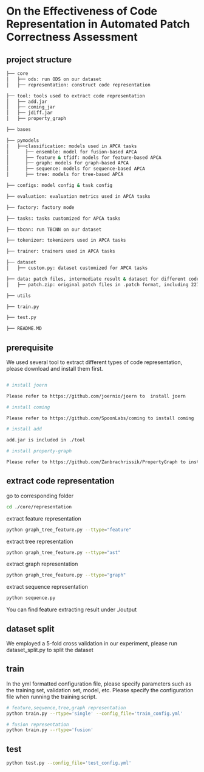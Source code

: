 # On the Effectiveness of Code Representation in Automated Patch Correctness Assessment

## project structure

```bash
├── core
│   ├── ods: run ODS on our dataset
│   ├── representation: construct code representation

├── tool: tools used to extract code representation
│   ├── add.jar
│   ├── coming_jar
│   ├── jdiff.jar
│   ├── property_graph

├── bases

├── pymodels
│   ├──classification: models used in APCA tasks
│      ├── ensemble: model for fusion-based APCA
│      ├── feature & tfidf: models for feature-based APCA
│      ├── graph: models for graph-based APCA
│      ├── sequence: models for sequence-based APCA
│      ├── tree: models for tree-based APCA

├── configs: model config & task config

├── evaluation: evaluation metrics used in APCA tasks

├── factory: factory mode

├── tasks: tasks customized for APCA tasks

├── tbcnn: run TBCNN on our dataset

├── tokenizer: tokenizers used in APCA tasks

├── trainer: trainers used in APCA tasks

├── dataset
│   ├── custom.py: dataset customized for APCA tasks

├── data: patch files, intermediate result & dataset for different code representation
│   ├── patch.zip: original patch files in .patch format, including 2277 deduplicated patches,3 exclude due to representation extraction failure, 2274 usable

├── utils

├── train.py

├── test.py

├── README.MD
```

## prerequisite

We used several tool to extract different types of code representation, please download and install them first.

```bash

# install joern

Please refer to https://github.com/joernio/joern to  install joern

# install coming

Please refer to https://github.com/SpoonLabs/coming to install coming

# install add

add.jar is included in ./tool

# install property-graph

Please refer to https://github.com/Zanbrachrissik/PropertyGraph to install property-graph
```


## extract code representation

go to corresponding folder

```bash
cd ./core/representation
```

extract feature representation

```bash
python graph_tree_feature.py --ttype="feature"
```

extract tree representation

```bash
python graph_tree_feature.py --ttype="ast"
```

extract graph representation

```bash
python graph_tree_feature.py --ttype="graph"
```

extract sequence representation

```bash
python sequence.py 
```

You can find feature extracting result under ./output


## dataset split
We employed a 5-fold cross validation in our experiment, please run dataset_split.py to split the dataset 

## train
In the yml formatted configuration file, please specify parameters such as the training set, validation set, model, etc. Please specify the configuration file when running the training script.

```bash
# feature,sequence,tree,graph representation
python train.py --rtype='single' --config_file='train_config.yml'

# fusion representation
python train.py --rtype='fusion'
```


## test
```bash
python test.py --config_file='test_config.yml'
```


